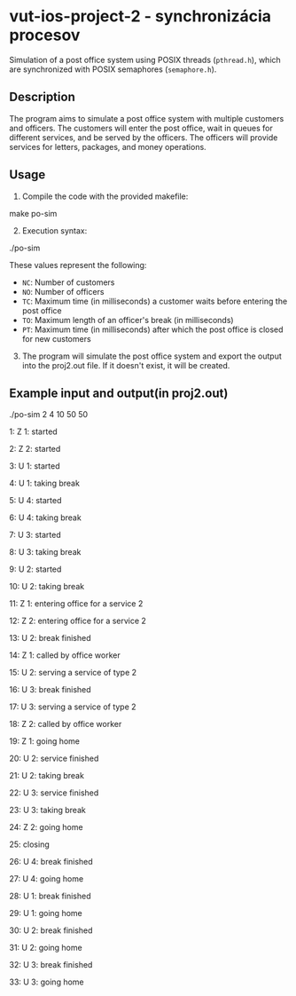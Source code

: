# vut-ios-project-2 - synchronizácia procesov

Simulation of a post office system using POSIX threads (`pthread.h`), which are synchronized with POSIX semaphores (`semaphore.h`).

## Description

The program aims to simulate a post office system with multiple customers and officers. The customers will enter the post office, wait in queues for different services, and be served by the officers. The officers will provide services for letters, packages, and money operations.

## Usage

1. Compile the code with the provided makefile:

make po-sim

2. Execution syntax:

./po-sim <NC> <NO> <TC> <TO> <PT>


These values represent the following:

- `NC`: Number of customers
- `NO`: Number of officers
- `TC`: Maximum time (in milliseconds) a customer waits before entering the post office
- `TO`: Maximum length of an officer's break (in milliseconds)
- `PT`: Maximum time (in milliseconds) after which the post office is closed for new customers

3. The program will simulate the post office system and export the output into the proj2.out file. If it doesn't exist, it will be created.


## Example input and output(in proj2.out)

./po-sim 2 4 10 50 50

1: Z 1: started

2: Z 2: started

3: U 1: started

4: U 1: taking break

5: U 4: started

6: U 4: taking break

7: U 3: started

8: U 3: taking break

9: U 2: started

10: U 2: taking break

11: Z 1: entering office for a service 2

12: Z 2: entering office for a service 2

13: U 2: break finished

14: Z 1: called by office worker

15: U 2: serving a service of type 2

16: U 3: break finished

17: U 3: serving a service of type 2

18: Z 2: called by office worker

19: Z 1: going home

20: U 2: service finished

21: U 2: taking break

22: U 3: service finished

23: U 3: taking break

24: Z 2: going home

25: closing

26: U 4: break finished

27: U 4: going home

28: U 1: break finished

29: U 1: going home

30: U 2: break finished

31: U 2: going home

32: U 3: break finished

33: U 3: going home




